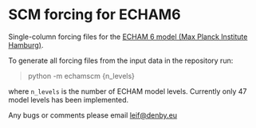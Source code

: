 # SCM forcing for ECHAM6

Single-column forcing files for the [ECHAM 6 model (Max Planck Institute
Hamburg)](http://www.mpimet.mpg.de/en/science/models/echam.html).

To generate all forcing files from the input data in the repository run:

> python -m echamscm {n_levels}

where `n_levels` is the number of ECHAM model levels. Currently only 47 model
levels has been implemented.


Any bugs or comments please email leif@denby.eu
